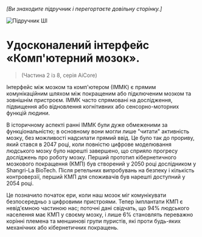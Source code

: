*[Ви знаходите підручник і перегортаєте довільну сторінку.]*

![Підручник ШІ](/resources/lore/textbookAI440.png)
# Удосконалений інтерфейс «Комп'ютерний мозок».
> (Частина 2 із 8, серія AiCore)

Інтерфейс між мозком та комп'ютером (ІММК) є прямим комунікаційним шляхом між покращеним або підключеним мозком та зовнішнім пристроєм. ІММК часто спрямовані на дослідження, підвищення або відновлення когнітивних або сенсорно-моторних функцій людини.

В історичному аспекті ранні ІММК були дуже обмеженими за функціональністю; в основному вони могли лише "читати" активність мозку, без можливості надсилати прямий ввід. Це було так до прориву, який стався в 2047 році, коли повністю цифрове моделювання людського мозку було нарешті завершено, що сприяло прогресу досліджень про роботу мозку. Перший прототип кібернетичного мозкового покращення (КМП) був створений у 2050 році дослідником у Shangri-La BioTech. Після ретельних випробувань на безпеку і кількість контроверзії, перший КМП для споживачів був нарешті доступний у 2054 році.

Це позначило початок ери, коли наш мозок міг комунікувати безпосередньо з цифровими пристроями. Тепер імплантати КМП є невід'ємною частиною нас; поточні дані свідчать, що 94% людського населення має КМП у своєму мозку, і лише 6% становлять переважно корінні племена та меншинові групи пуристів, які проти будь-яких механічних або кібернетичних покращень.
